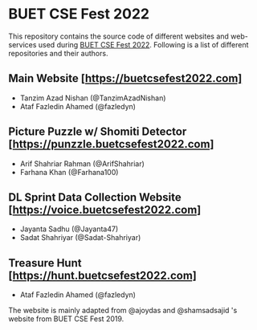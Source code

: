 # BUET CSE Fest 2022
This repository contains the source code of different websites and web-services used during [BUET CSE Fest 2022](https://fb.me/buetcsefest2022). Following is a list of different repositories and their authors.

## Main Website [https://buetcsefest2022.com]
- Tanzim Azad Nishan (@TanzimAzadNishan)
- Ataf Fazledin Ahamed (@fazledyn)

## Picture Puzzle w/ Shomiti Detector [https://punzzle.buetcsefest2022.com]
- Arif Shahriar Rahman (@ArifShahriar)
- Farhana Khan (@Farhana100)

## DL Sprint Data Collection Website [https://voice.buetcsefest2022.com]
- Jayanta Sadhu (@Jayanta47)
- Sadat Shahriyar (@Sadat-Shahriyar)

## Treasure Hunt [https://hunt.buetcsefest2022.com]
- Ataf Fazledin Ahamed (@fazledyn)

The website is mainly adapted from @ajoydas and @shamsadsajid 's website from BUET CSE Fest 2019.
